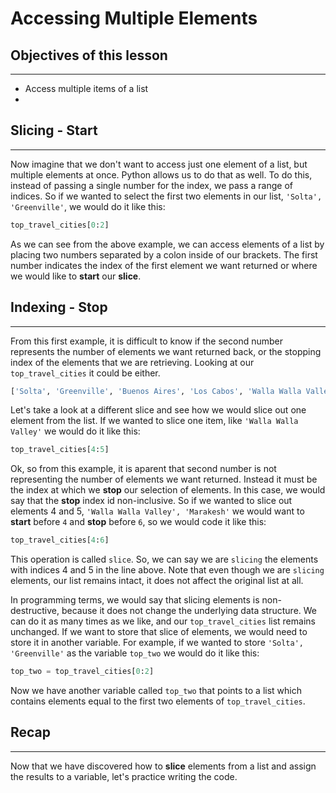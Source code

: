 # Accessing Multiple Elements

## Objectives of this lesson

***

* Access multiple items of a list
* 

## Slicing - **Start**

***

Now imagine that we don't want to access just one element of a list, but multiple elements at once.  Python allows us to do that as well.  To  do this, instead of passing a single number for the index, we pass a range of indices.  So if we wanted to select the first two elements in our list, `'Solta', 'Greenville'`, we would do it like this:

```python
top_travel_cities[0:2]
```

As we can see from the above example, we can access elements of a list by placing two numbers separated by a colon inside of our brackets. The first number indicates the index of the first element we want returned or where we would like to **start** our **slice**. 

## Indexing - **Stop**

***

From this first example, it is difficult to know if the second number represents the number of elements we want returned back, or the stopping index of the elements that we are retrieving.  Looking at our `top_travel_cities` it could be either.

```python
['Solta', 'Greenville', 'Buenos Aires', 'Los Cabos', 'Walla Walla Valley', 'Marakesh', 'Albuquerque', 'Archipelago Sea', 'Iguazu Falls', 'Salina Island', 'Toronto', 'Pyeongchang']
```

Let's take a look at a different slice and see how we would slice out one element from the list.  If we wanted to slice one item, like `'Walla Walla Valley'` we would do it like this:

```python
top_travel_cities[4:5]
```

Ok, so from this example, it is aparent that second number is not representing the number of elements we want returned.  Instead it must be the index at which we **stop** our selection of elements. In this case, we would say that the **stop** index id non-inclusive. So if we wanted to slice out elements 4 and 5, `'Walla Walla Valley', 'Marakesh'` we would want to **start** before `4` and **stop** before `6`, so we would code it like this:


```python
top_travel_cities[4:6]
```

This operation is called `slice`.  So, we can say we are `slicing` the elements with indices 4 and 5 in the line above.  Note that even though we are `slicing` elements, our list remains intact, it does not affect the original list at all.

In programming terms, we would say that slicing elements is non-destructive, because it does not change the underlying data structure.  We can do it as many times as we like, and our `top_travel_cities` list remains unchanged.  If we want to store that slice of elements, we would need to store it in another variable. For example, if we wanted to store `'Solta', 'Greenville'` as the variable `top_two` we would do it like this:

```python
top_two = top_travel_cities[0:2]
```
Now we have another variable called `top_two` that points to a list which contains elements equal to the first two elements of `top_travel_cities`.

## Recap

***

Now that we have discovered how to **slice** elements from a list and assign the results to a variable, let's practice writing the code.